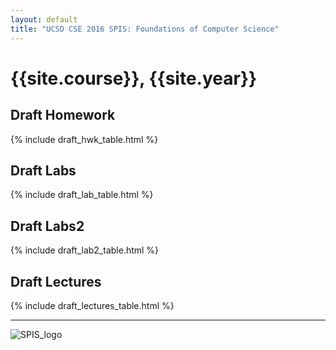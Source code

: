 ```yaml
---
layout: default
title: "UCSD CSE 2016 SPIS: Foundations of Computer Science"
---
```


# {{site.course}}, {{site.year}}

<div data-role="collapsible" data-collapsed="false" >
<h2 id="homework">Draft Homework</h2>
{% include draft_hwk_table.html %}
</div>

<div data-role="collapsible" data-collapsed="false" >
<h2 id="labs">Draft Labs</h2>
{% include draft_lab_table.html %}
</div>

<div data-role="collapsible" data-collapsed="false" >
<h2 id="labs">Draft Labs2</h2>
{% include draft_lab2_table.html %}
</div>

<div data-role="collapsible" data-collapsed="false" >
<h2 id="lectures">Draft Lectures</h2>
{% include draft_lectures_table.html %}
</div>


----

![SPIS_logo](images/SPIS_logo.jpg)
